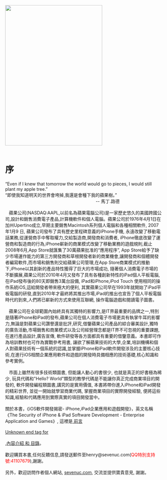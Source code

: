 <img src='http://iphoneandipadbook.googlecode.com/files/thebookconver.png' width='312' height='452'>
<br>
<br>

<h1>序</h1>
“Even if I knew that tomorrow the world would go to pieces, I would still plant my apple tree.” <br>
“即使我知道明天的世界會垮掉,我還是會種下我的蘋果樹。” <br>
                                                                          -- 馬丁.路德 <br>
   <br>
   蘋果公司(NASDAQ:AAPL,以前名為蘋果電腦公司)是一家歷史悠久的美國跨國公司,設計和銷售消費電子產品,計算機軟件和個人電腦。蘋果公司於1976年4月1日在加州Upertino成立,早期主要銷售Macintosh系列個人電腦和各種相關軟件, 2007年1月9 日, 蘋果公司發布了具有歷史里程碑意義的iPhone手機, 永遠改變了移動電話業務,從運營商手中奪取權力,交給製造商,開發商和消費者, iPhone徹底改變了運營商和製造商的行為,iPhone嶄新的商業模式改變了移動業務的遊戲規則,截止2008年6月,App Store就匯集了30萬蘋果批准的“應用程序”, App Store給予了缺少市場運作能力的第三方開發商和草根開發者新的商業機會,讓開發商和個體開發者編寫軟件,而市場和銷售則交給蘋果公司管理,在App Store商業模式的推動下,iPhone以其創新的產品特性獲得了巨大的市場成功, 隨著個人消費電子市場的不斷擴展,蘋果公司於2010年4月又發布了具有各種創新特性的iPad個人平板電腦,在iPad發布後的80天即銷售3萬台設備, iPad和iPhone,iPod Touch 使用相同的操作系統iOS,這給開發者帶來極大的便利, 其實蘋果公司早在1993年就開始了iPad平板電腦的研發,直到2010年才最終將其推出市場,iPad的推出也宣告了個人平板電腦時代的到來,人們將已嶄新的方式來使用互聯網, 操作電腦遊戲和閱讀電子圖書。<br>
<br>
   蘋果公司在全球範圍內始終具有其獨特的影響力,是IT界最重要的品牌之一,特別是隨著iPhone和iPad的發布,蘋果公司在個人消費電子市場更具有執掌牛耳的影響力,無論是對蘋果公司讚譽還是批評,研究,借鑒蘋果公司產品的綜合審美設計,獨特的廣告活動,市場銷售和商業模式以及公司經營理念都是IT界不可忽視的重要課題,在進行產品設計,廣告宣傳, 軟件研發等各方面都具有重要的借鑒意義。本書即可作為培訓教材也可作為實戰參考用書, 讓欲了解蘋果技術的大學,企業,培訓機構和個人對蘋果技術有一個系統的認識,並掌握iPhone和iPad軟件開發涉及的主要核心技術,在進行iOS相關企業應用軟件和遊戲的開發時具備相應的技術基礎,核心知識和參考實例。<br>
<br>
   市面上雖然有很多技術類圖書, 但能讓人動心的書很少, 也就是真正的好書極為稀少, 玩具代碼和"Hello? World"類型的教學代碼是不能讓你真正完成商業項目的開發的, 軟件開發編程類圖書,講究的是實用價值, 本書將帶你進入iPhone和iPad開發的精彩世界, 並從一開始就學習商業代碼, 掌握商業項目的實際開發經驗, 便將這些知識,經驗和代碼應用到實際真實的項目開發當中。<br>
<br>
關於本書，《iOS軟件開發揭密- iPhone,iPad企業應用和遊戲開發》，英文名稱《The Security of iPhone & iPad Software Development - Enterprise Application and Games》, 這裡是<a href="http:// code.google.com/p/iphoneandipadbook/wiki/Foreword""> 前言<br>
<br>
Unknown end tag for </a><br>
<br>
 ,<a href='http://code.google.com/p/iphoneandipadbook/wiki/Introduction'>內容介紹</ a> 和<a href='http://code.google.com/p/iphoneandipadbook/wiki/Directory'> 目錄</a>。<br>
<br>
歡迎購買本書,任何反饋信息,請發送郵件至henry@sevenuc.com(<font color='red'>QQ特別支持號:41107679</font>),謝謝。<br>
<br>
另外，歡迎訪問作者個人網站, <a href='http://sevenuc.com'>sevenuc.com</a>, 交流並提供寶貴意見, 謝謝。